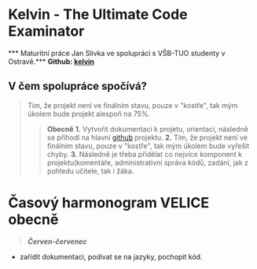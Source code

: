 # Kelvin - The Ultimate Code Examinator
*** Maturitní práce Jan Slivka ve spolupráci s VŠB-TUO studenty v Ostravě.***
**Github: [kelvin](https://github.com/mrlvsb/kelvin/tree/master/examinator)**
## V čem spolupráce spočívá?
>Tím, že projekt není ve finálním stavu, pouze v "kostře", tak mým úkolem bude projekt alespoň na 75%.
>>**Obecně**
>>**1.** Vytvořit dokumentaci k projetu, orientaci, následně se přihodí na hlavní [github](https://github.com/mrlvsb/kelvin/tree/master/examinator) projektu.
>>**2.** Tím, že projekt není ve finálním stavu, pouze v "kostře", tak mým úkolem bude vyřešit chyby.
>>**3.** Následně je třeba přidělat co nejvíce komponent k projektu(komentáře, administrativní správa kódů, zadání, jak z pohledu učitele, tak i žáka.



# Časový harmonogram VELICE obecně

> ***Červen-červenec***

- zařídit dokumentaci, podívat se na jazyky, pochopit kód.
